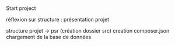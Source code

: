#


Start project

réflexion sur structure : présentation projet

structure projet -> psr (création dossier src)
creation composer.json
chargement de la base de données
